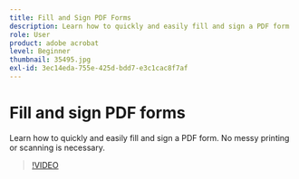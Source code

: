 ```yaml
---
title: Fill and Sign PDF Forms
description: Learn how to quickly and easily fill and sign a PDF form
role: User
product: adobe acrobat
level: Beginner
thumbnail: 35495.jpg
exl-id: 3ec14eda-755e-425d-bdd7-e3c1cac8f7af
---
```

# Fill and sign PDF forms

Learn how to quickly and easily fill and sign a PDF form. No messy printing or scanning is necessary.

>[!VIDEO](https://video.tv.adobe.com/v/35495?hidetitle=true)
